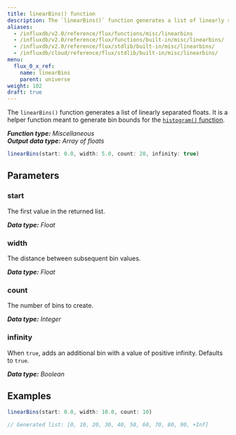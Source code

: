 ```yaml
---
title: linearBins() function
description: The `linearBins()` function generates a list of linearly separated floats.
aliases:
  - /influxdb/v2.0/reference/flux/functions/misc/linearbins
  - /influxdb/v2.0/reference/flux/functions/built-in/misc/linearbins/
  - /influxdb/v2.0/reference/flux/stdlib/built-in/misc/linearbins/
  - /influxdb/cloud/reference/flux/stdlib/built-in/misc/linearbins/
menu:
  flux_0_x_ref:
    name: linearBins
    parent: universe
weight: 102
draft: true
---
```


The `linearBins()` function generates a list of linearly separated floats.
It is a helper function meant to generate bin bounds for the
[`histogram()` function](/influxdb/v2.0/reference/flux/stdlib/built-in/transformations/histogram).

_**Function type:** Miscellaneous_  
_**Output data type:** Array of floats_

```js
linearBins(start: 0.0, width: 5.0, count: 20, infinity: true)
```

## Parameters

### start
The first value in the returned list.

_**Data type:** Float_

### width
The distance between subsequent bin values.

_**Data type:** Float_

### count
The number of bins to create.

_**Data type:** Integer_

### infinity
When `true`, adds an additional bin with a value of positive infinity.
Defaults to `true`.

_**Data type:** Boolean_

## Examples

```js
linearBins(start: 0.0, width: 10.0, count: 10)

// Generated list: [0, 10, 20, 30, 40, 50, 60, 70, 80, 90, +Inf]
```
